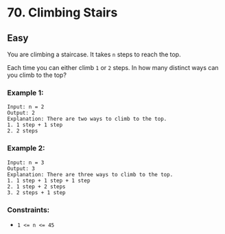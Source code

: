 # 70. Climbing Stairs


## Easy

You are climbing a staircase. It takes `n` steps to reach the top.

Each time you can either climb `1` or `2` steps. In how many distinct ways can you climb to the top?


### Example 1:
```console
Input: n = 2
Output: 2
Explanation: There are two ways to climb to the top.
1. 1 step + 1 step
2. 2 steps
```

### Example 2:
```console
Input: n = 3
Output: 3
Explanation: There are three ways to climb to the top.
1. 1 step + 1 step + 1 step
2. 1 step + 2 steps
3. 2 steps + 1 step
```

### Constraints:

- `1 <= n <= 45`